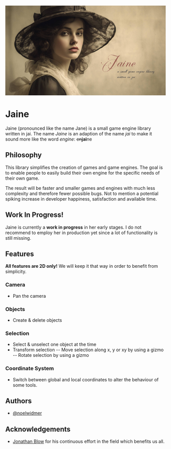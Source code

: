 ![Logo](./doc/banner.png)

# Jaine

Jaine (pronounced like the name Jane) is a small game engine library written in jai.
The name *Jaine* is an adaption of the name *jai* to make it sound more like the word *engine*: ~~en~~**jai**ne

## Philosophy

This library simplifies the creation of games and game engines.
The goal is to enable people to easily build their own engine for the specific needs of their own game.

The result will be faster and smaller games and engines with much less complexity and therefore fewer possible bugs.
Not to mention a potential spiking increase in developer happiness, satisfaction and available time.

## Work In Progress!

Jaine is currently a **work in progress** in her early stages. 
I do not recommend to employ her in production yet since a lot of functionality is still missing.

## Features

**All features are 2D only!**
We will keep it that way in order to benefit from simplicity.

### Camera
- Pan the camera

### Objects
- Create & delete objects

### Selection
- Select & unselect one object at the time
- Transform selection
-- Move selection along x, y or xy by using a gizmo
-- Rotate selection by using a gizmo

### Coordinate System
- Switch between global and local coordinates to alter the behaviour of some tools.

## Authors

- [@noelwidmer](https://github.com/noelwidmer/)

## Acknowledgements

 - [Jonathan Blow](https://x.com/Jonathan_Blow) for his continuous effort in the field which benefits us all.